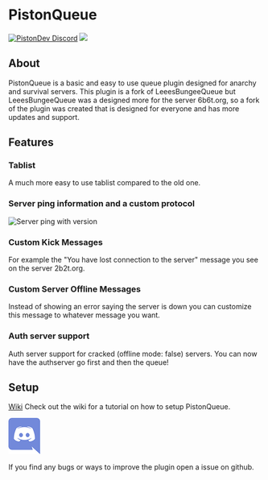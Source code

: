 # PistonQueue

[![PistonDev Discord](https://discord.com/api/guilds/739784741124833301/embed.png)](https://discord.gg/CDrcxzH) 
[![](https://img.shields.io/badge/contributions-welcome-brightgreen)](https://github.com/AlexProgrammerDE/PistonQueue)

## About

PistonQueue is a basic and easy to use queue plugin designed for anarchy and survival servers. This plugin is a fork
of LeeesBungeeQueue but LeeesBungeeQueue was a designed more for the server 6b6t.org, so a fork of the plugin was created
that is designed for everyone and has more updates and support.

## Features

### Tablist

A much more easy to use tablist compared to the old one.

### Server ping information and a custom protocol

![Server ping with version](https://cdn.discordapp.com/attachments/722198099132678148/751842799682453606/unknown.png)

### Custom Kick Messages

For example the "You have lost connection to the server" message you see on the server 2b2t.org.

### Custom Server Offline Messages

Instead of showing an error saying the server is down you can customize this message to whatever message you want.

### Auth server support

Auth server support for cracked (offline mode: false) servers. You can now have the authserver go first and then the queue!

## Setup

[Wiki](https://github.com/AlexProgrammerDE/PistonQueue/wiki)
Check out the wiki for a tutorial on how to setup PistonQueue.

[![PistonDev Discord](https://github.com/AlexProgrammerDE/AlexProgrammerDE.github.io/raw/master/discord.png)](https://discord.gg/CDrcxzH)

If you find any bugs or ways to improve the plugin open a issue on github.
